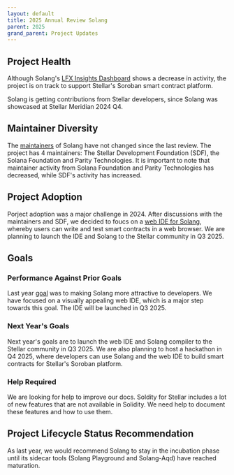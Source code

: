 ```yaml
---
layout: default
title: 2025 Annual Review Solang
parent: 2025
grand_parent: Project Updates
---
```


## Project Health

Although Solang's [LFX Insights Dashboard](https://insights.lfx.linuxfoundation.org/foundation/lf-decentralized-trust/overview/github?project=solang&routedFrom=Github&bestPractice=false) shows a decrease in activity, the project is on track to support Stellar's Soroban smart contract platform.

Solang is getting contributions from Stellar developers, since Solang was showcased at Stellar Meridian 2024 Q4.

## Maintainer Diversity

The [maintainers](https://github.com/hyperledger-solang/solang/blob/main/MAINTAINERS.md) of Solang have not changed since the last review. The project has 4 maintainers: The Stellar Development Foundation (SDF), the Solana Foundation and Parity Technologies. It is important to note that maintainer activity from Solana Foundation and Parity Technologies has decreased, while SDF's activity has increased.

## Project Adoption

Porject adoption was a major challenge in 2024. After discussions with the maintainers and SDF, we decided to foucs on a [web IDE for Solang](https://github.com/hyperledger-labs/solang-playground), whereby users can write and test smart contracts in a web browser. We are planning to launch the IDE and Solang to the Stellar community in Q3 2025.

## Goals

### Performance Against Prior Goals

Last year [goal](https://github.com/hyperledger/toc/blob/gh-pages/project-reports/2024/2024-annual-Hyperledger-Solang.md#goals) was to making Solang more attractive to developers. We have focused on a visually appealing web IDE, which is a major step towards this goal. The IDE will be launched in Q3 2025.

### Next Year's Goals

Next year's goals are to launch the web IDE and Solang compiler to the Stellar community in Q3 2025. We are also planning to host a hackathon in Q4 2025, where developers can use Solang and the web IDE to build smart contracts for Stellar's Soroban platform.

### Help Required

We are looking for help to improve our docs. Soldity for Stellar includes a lot of new features that are not available in Solidity. We need help to document these features and how to use them.

## Project Lifecycle Status Recommendation

As last year, we would recommend Solang to stay in the incubation phase until its sidecar tools (Solang Playground and Solang-Aqd) have reached maturation.